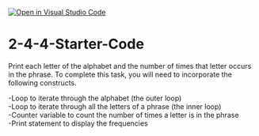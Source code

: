 [![Open in Visual Studio Code](https://classroom.github.com/assets/open-in-vscode-c66648af7eb3fe8bc4f294546bfd86ef473780cde1dea487d3c4ff354943c9ae.svg)](https://classroom.github.com/online_ide?assignment_repo_id=9732316&assignment_repo_type=AssignmentRepo)
# 2-4-4-Starter-Code

Print each letter of the alphabet and the number of times that letter occurs in the phrase. To complete this task, you will need to incorporate the following constructs.

-Loop to iterate through the alphabet (the outer loop)  
-Loop to iterate through all the letters of a phrase (the inner loop)  
-Counter variable to count the number of times a letter is in the phrase  
-Print statement to display the frequencies  

